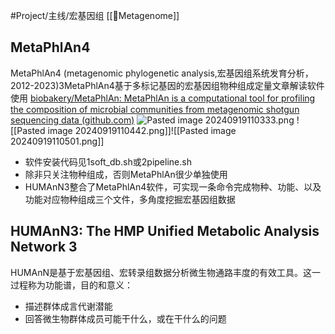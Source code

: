 #Project/主线/宏基因组 
[[🧬Metagenome]]
## MetaPhlAn4
MetaPhlAn4 (metagenomic phylogenetic analysis,宏基因组系统发育分析，2012-2023)3MetaPhlAn4基于多标记基因的宏基因组物种组成定量文章解读软件使用
[biobakery/MetaPhlAn: MetaPhlAn is a computational tool for profiling the composition of microbial communities from metagenomic shotgun sequencing data (github.com)](https://github.com/biobakery/MetaPhlAn)
![Pasted image 20240919110333.png](./attachments/Pasted%20image%2020240919110333.png)
![[Pasted image 20240919110442.png]]![[Pasted image 20240919110501.png]]
- 软件安装代码见1soft_db.sh或2pipeline.sh  
- 除非只关注物种组成，否则MetaPhlAn很少单独使用
- HUMAnN3整合了MetaPhlAn4软件，可实现一条命令完成物种、功能、以及功能对应物种组成三个文件，多角度挖掘宏基因组数据

## HUMAnN3: The HMP Unified Metabolic Analysis Network 3
HUMAnN是基于宏基因组、宏转录组数据分析微生物通路丰度的有效工具。这一过程称为功能谱，目的和意义：
- 描述群体成言代谢潜能
- 回答微生物群体成员可能干什么，或在干什么的问题